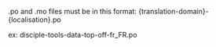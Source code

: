 .po and .mo files must be in this format:
{translation-domain}-{localisation}.po

ex:
disciple-tools-data-top-off-fr_FR.po
